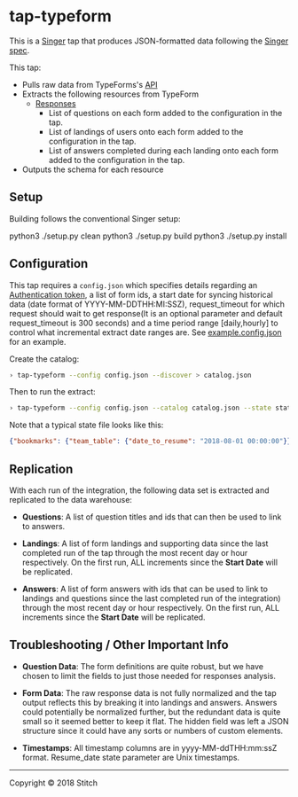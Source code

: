 # tap-typeform

This is a [Singer](https://singer.io) tap that produces JSON-formatted data following the [Singer spec](https://github.com/singer-io/getting-started/blob/master/docs/SPEC.md).

This tap:

- Pulls raw data from TypeForms's [API](https://api.typeform.com/forms)
- Extracts the following resources from TypeForm
  - [Responses](https://developer.typeform.com/responses)
      - List of questions on each form added to the configuration in the tap.
      - List of landings of users onto each form added to the configuration in the tap.
      - List of answers completed during each landing onto each form added to the configuration in the tap.
- Outputs the schema for each resource

## Setup

Building follows the conventional Singer setup:

python3 ./setup.py clean
python3 ./setup.py build
python3 ./setup.py install

## Configuration

This tap requires a `config.json` which specifies details regarding an [Authentication token](https://developer.typeform.com/get-started/convert-keys-to-access-tokens/), a list of form ids, a start date for syncing historical data (date format of YYYY-MM-DDTHH:MI:SSZ), request_timeout for which request should wait to get response(It is an optional parameter and default request_timeout is 300 seconds) and a time period range [daily,hourly] to control what incremental extract date ranges are. See [example.config.json](example.config.json) for an example.

Create the catalog:

```bash
› tap-typeform --config config.json --discover > catalog.json
```

Then to run the extract:

```bash
› tap-typeform --config config.json --catalog catalog.json --state state.json
```

Note that a typical state file looks like this:

```json
{"bookmarks": {"team_table": {"date_to_resume": "2018-08-01 00:00:00"}}}
```

## Replication

With each run of the integration, the following data set is extracted and replicated to the data warehouse:

- **Questions**: A list of question titles and ids that can then be used to link to answers.

- **Landings**: A list of form landings and supporting data since the last completed run of the tap through the most recent day or hour respectively. On the first run, ALL increments since the **Start Date** will be replicated.

- **Answers**: A list of form answers with ids that can be used to link to landings and questions since the last completed run of the integration) through the most recent day or hour respectively. On the first run, ALL increments since the **Start Date** will be replicated.

## Troubleshooting / Other Important Info

- **Question Data**: The form definitions are quite robust, but we have chosen to limit the fields to just those needed for responses analysis.

- **Form Data**: The raw response data is not fully normalized and the tap output reflects this by breaking it into landings and answers.  Answers could potentially be normalized further, but the redundant data is quite small so it seemed better to keep it flat.  The hidden field was left a JSON structure since it could have any sorts or numbers of custom elements.  

- **Timestamps**: All timestamp columns are in yyyy-MM-ddTHH:mm:ssZ format.  Resume_date state parameter are Unix timestamps.

---

Copyright &copy; 2018 Stitch
